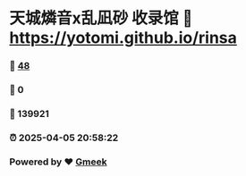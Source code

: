 # 天城燐音x乱凪砂 收录馆 :link: https://yotomi.github.io/rinsa 
### :page_facing_up: [48](https://yotomi.github.io/rinsa/tag.html) 
### :speech_balloon: 0 
### :hibiscus: 139921 
### :alarm_clock: 2025-04-05 20:58:22 
### Powered by :heart: [Gmeek](https://github.com/Meekdai/Gmeek)
